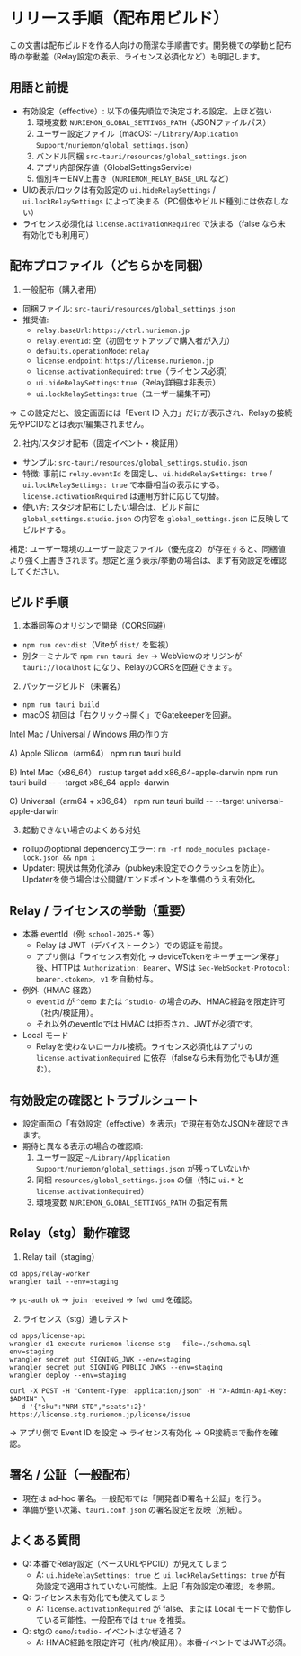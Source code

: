 # リリース手順（配布用ビルド）

この文書は配布ビルドを作る人向けの簡潔な手順書です。開発機での挙動と配布時の挙動差（Relay設定の表示、ライセンス必須化など）も明記します。

## 用語と前提

- 有効設定（effective）: 以下の優先順位で決定される設定。上ほど強い
  1) 環境変数 `NURIEMON_GLOBAL_SETTINGS_PATH`（JSONファイルパス）
  2) ユーザー設定ファイル（macOS: `~/Library/Application Support/nuriemon/global_settings.json`）
  3) バンドル同梱 `src-tauri/resources/global_settings.json`
  4) アプリ内部保存値（GlobalSettingsService）
  5) 個別キーENV上書き（`NURIEMON_RELAY_BASE_URL` など）
- UIの表示/ロックは有効設定の `ui.hideRelaySettings` / `ui.lockRelaySettings` によって決まる（PC個体やビルド種別には依存しない）
- ライセンス必須化は `license.activationRequired` で決まる（false なら未有効化でも利用可）

## 配布プロファイル（どちらかを同梱）

1) 一般配布（購入者用）
- 同梱ファイル: `src-tauri/resources/global_settings.json`
- 推奨値:
  - `relay.baseUrl`: `https://ctrl.nuriemon.jp`
  - `relay.eventId`: 空（初回セットアップで購入者が入力）
  - `defaults.operationMode`: `relay`
  - `license.endpoint`: `https://license.nuriemon.jp`
  - `license.activationRequired`: `true`（ライセンス必須）
  - `ui.hideRelaySettings`: `true`（Relay詳細は非表示）
  - `ui.lockRelaySettings`: `true`（ユーザー編集不可）

→ この設定だと、設定画面には「Event ID 入力」だけが表示され、Relayの接続先やPCIDなどは表示/編集されません。

2) 社内/スタジオ配布（固定イベント・検証用）
- サンプル: `src-tauri/resources/global_settings.studio.json`
- 特徴: 事前に `relay.eventId` を固定し、`ui.hideRelaySettings: true` / `ui.lockRelaySettings: true` で本番相当の表示にする。`license.activationRequired` は運用方針に応じて切替。
- 使い方: スタジオ配布にしたい場合は、ビルド前に `global_settings.studio.json` の内容を `global_settings.json` に反映してビルドする。

補足: ユーザー環境のユーザー設定ファイル（優先度2）が存在すると、同梱値より強く上書きされます。想定と違う表示/挙動の場合は、まず有効設定を確認してください。

## ビルド手順

1) 本番同等のオリジンで開発（CORS回避）
- `npm run dev:dist`（Viteが `dist/` を監視）
- 別ターミナルで `npm run tauri dev`
→ WebViewのオリジンが `tauri://localhost` になり、RelayのCORSを回避できます。

2) パッケージビルド（未署名）
- `npm run tauri build`
- macOS 初回は「右クリック→開く」でGatekeeperを回避。

Intel Mac / Universal / Windows 用の作り方

A) Apple Silicon（arm64）
npm run tauri build

B) Intel Mac（x86_64）
rustup target add x86_64-apple-darwin
npm run tauri build -- --target x86_64-apple-darwin

C) Universal（arm64 + x86_64）
npm run tauri build -- --target universal-apple-darwin


3) 起動できない場合のよくある対処
- rollupのoptional dependencyエラー: `rm -rf node_modules package-lock.json && npm i`
- Updater: 現状は無効化済み（pubkey未設定でのクラッシュを防止）。Updaterを使う場合は公開鍵/エンドポイントを準備のうえ有効化。

## Relay / ライセンスの挙動（重要）

- 本番 eventId（例: `school-2025-*` 等）
  - Relay は JWT（デバイストークン）での認証を前提。
  - アプリ側は「ライセンス有効化 → deviceTokenをキーチェーン保存」後、HTTPは `Authorization: Bearer`、WSは `Sec-WebSocket-Protocol: bearer.<token>, v1` を自動付与。
- 例外（HMAC 経路）
  - `eventId` が `^demo` または `^studio-` の場合のみ、HMAC経路を限定許可（社内/検証用）。
  - それ以外のeventIdでは HMAC は拒否され、JWTが必須です。
- Local モード
  - Relayを使わないローカル接続。ライセンス必須化はアプリの `license.activationRequired` に依存（falseなら未有効化でもUIが進む）。

## 有効設定の確認とトラブルシュート

- 設定画面の「有効設定（effective）を表示」で現在有効なJSONを確認できます。
- 期待と異なる表示の場合の確認順:
  1) ユーザー設定 `~/Library/Application Support/nuriemon/global_settings.json` が残っていないか
  2) 同梱 `resources/global_settings.json` の値（特に `ui.*` と `license.activationRequired`）
  3) 環境変数 `NURIEMON_GLOBAL_SETTINGS_PATH` の指定有無

## Relay（stg）動作確認

1) Relay tail（staging）
```
cd apps/relay-worker
wrangler tail --env=staging
```
→ `pc-auth ok` → `join received` → `fwd cmd` を確認。

2) ライセンス（stg）通しテスト
```
cd apps/license-api
wrangler d1 execute nuriemon-license-stg --file=./schema.sql --env=staging
wrangler secret put SIGNING_JWK --env=staging
wrangler secret put SIGNING_PUBLIC_JWKS --env=staging
wrangler deploy --env=staging

curl -X POST -H "Content-Type: application/json" -H "X-Admin-Api-Key: $ADMIN" \
  -d '{"sku":"NRM-STD","seats":2}' https://license.stg.nuriemon.jp/license/issue
```
→ アプリ側で Event ID を設定 → ライセンス有効化 → QR接続まで動作を確認。

## 署名 / 公証（一般配布）

- 現在は ad-hoc 署名。一般配布では「開発者ID署名＋公証」を行う。
- 準備が整い次第、`tauri.conf.json` の署名設定を反映（別紙）。

## よくある質問

- Q: 本番でRelay設定（ベースURLやPCID）が見えてしまう
  - A: `ui.hideRelaySettings: true` と `ui.lockRelaySettings: true` が有効設定で適用されていない可能性。上記「有効設定の確認」を参照。
- Q: ライセンス未有効化でも使えてしまう
  - A: `license.activationRequired` が false、または Local モードで動作している可能性。一般配布では `true` を推奨。
- Q: stgの `demo`/`studio-` イベントはなぜ通る？
  - A: HMAC経路を限定許可（社内/検証用）。本番イベントではJWT必須。
